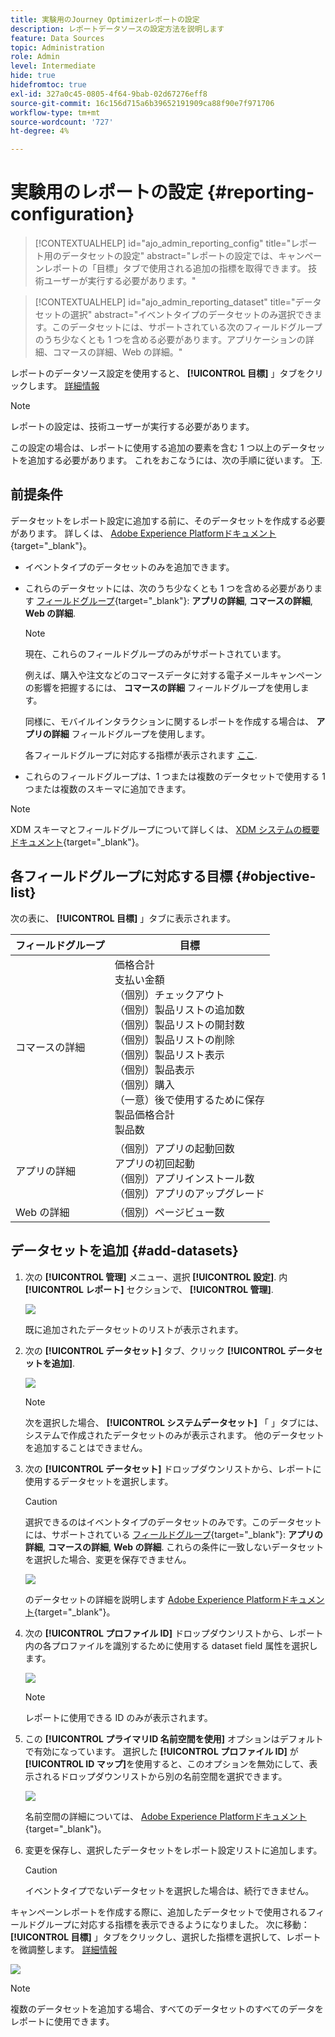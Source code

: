 ```yaml
---
title: 実験用のJourney Optimizerレポートの設定
description: レポートデータソースの設定方法を説明します
feature: Data Sources
topic: Administration
role: Admin
level: Intermediate
hide: true
hidefromtoc: true
exl-id: 327a0c45-0805-4f64-9bab-02d67276eff8
source-git-commit: 16c156d715a6b39652191909ca88f90e7f971706
workflow-type: tm+mt
source-wordcount: '727'
ht-degree: 4%

---
```


# 実験用のレポートの設定 {#reporting-configuration}

>[!CONTEXTUALHELP]
>id="ajo_admin_reporting_config"
>title="レポート用のデータセットの設定"
>abstract="レポートの設定では、キャンペーンレポートの「目標」タブで使用される追加の指標を取得できます。 技術ユーザーが実行する必要があります。"

>[!CONTEXTUALHELP]
>id="ajo_admin_reporting_dataset"
>title="データセットの選択"
>abstract="イベントタイプのデータセットのみ選択できます。このデータセットには、サポートされている次のフィールドグループのうち少なくとも 1 つを含める必要があります。アプリケーションの詳細、コマースの詳細、Web の詳細。"

<!--The reporting data source configuration allows you to define a connection to a system in order to retrieve additional information that will be used in your reports.-->

レポートのデータソース設定を使用すると、 **[!UICONTROL 目標]** 」タブをクリックします。 [詳細情報](content-experiment.md#objectives-global)

>[!NOTE]
>
>レポートの設定は、技術ユーザーが実行する必要があります。 <!--Rights?-->

この設定の場合は、レポートに使用する追加の要素を含む 1 つ以上のデータセットを追加する必要があります。 これをおこなうには、次の手順に従います。 [下](#add-datasets).

<!--
➡️ [Discover this feature in video](#video)
-->

## 前提条件


データセットをレポート設定に追加する前に、そのデータセットを作成する必要があります。 詳しくは、 [Adobe Experience Platformドキュメント](https://experienceleague.adobe.com/docs/experience-platform/catalog/datasets/user-guide.html?lang=en#create){target=&quot;_blank&quot;}。

* イベントタイプのデータセットのみを追加できます。

* これらのデータセットには、次のうち少なくとも 1 つを含める必要があります [フィールドグループ](https://experienceleague.adobe.com/docs/experience-platform/xdm/tutorials/create-schema-ui.html#field-group){target=&quot;_blank&quot;}: **アプリの詳細**, **コマースの詳細**, **Web の詳細**.

   >[!NOTE]
   >
   >現在、これらのフィールドグループのみがサポートされています。

   例えば、購入や注文などのコマースデータに対する電子メールキャンペーンの影響を把握するには、 **コマースの詳細** フィールドグループを使用します。

   同様に、モバイルインタラクションに関するレポートを作成する場合は、 **アプリの詳細** フィールドグループを使用します。

   各フィールドグループに対応する指標が表示されます [ここ](#objective-list).

* これらのフィールドグループは、1 つまたは複数のデータセットで使用する 1 つまたは複数のスキーマに追加できます。

>[!NOTE]
>
>XDM スキーマとフィールドグループについて詳しくは、 [XDM システムの概要ドキュメント](https://experienceleague.adobe.com/docs/experience-platform/xdm/home.html?lang=ja){target=&quot;_blank&quot;}。

## 各フィールドグループに対応する目標 {#objective-list}

次の表に、 **[!UICONTROL 目標]** 」タブに表示されます。

| フィールドグループ | 目標 |
|--- |--- |
| コマースの詳細 | 価格合計<br>支払い金額<br>（個別）チェックアウト<br>（個別）製品リストの追加数<br>（個別）製品リストの開封数<br>（個別）製品リストの削除<br>（個別）製品リスト表示<br>（個別）製品表示<br>（個別）購入<br>（一意）後で使用するために保存<br>製品価格合計<br>製品数 |
| アプリの詳細 | （個別）アプリの起動回数<br>アプリの初回起動<br>（個別）アプリインストール数<br>（個別）アプリのアップグレード |
| Web の詳細 | （個別）ページビュー数 |

## データセットを追加 {#add-datasets}

1. 次の **[!UICONTROL 管理]** メニュー、選択 **[!UICONTROL 設定]**. 内  **[!UICONTROL レポート]** セクションで、 **[!UICONTROL 管理]**.

   ![](assets/reporting-config-menu.png)

   既に追加されたデータセットのリストが表示されます。

1. 次の **[!UICONTROL データセット]** タブ、クリック **[!UICONTROL データセットを追加]**.

   ![](assets/reporting-config-add.png)

   >[!NOTE]
   >
   >次を選択した場合、 **[!UICONTROL システムデータセット]** 「 」タブには、システムで作成されたデータセットのみが表示されます。 他のデータセットを追加することはできません。

1. 次の **[!UICONTROL データセット]** ドロップダウンリストから、レポートに使用するデータセットを選択します。

   >[!CAUTION]
   >
   >選択できるのはイベントタイプのデータセットのみです。このデータセットには、サポートされている [フィールドグループ](https://experienceleague.adobe.com/docs/experience-platform/xdm/tutorials/create-schema-ui.html#field-group){target=&quot;_blank&quot;}: **アプリの詳細**, **コマースの詳細**, **Web の詳細**. これらの条件に一致しないデータセットを選択した場合、変更を保存できません。

   ![](assets/reporting-config-datasets.png)

   のデータセットの詳細を説明します [Adobe Experience Platformドキュメント](https://experienceleague.adobe.com/docs/experience-platform/catalog/datasets/user-guide.html?lang=ja){target=&quot;_blank&quot;}。

1. 次の **[!UICONTROL プロファイル ID]** ドロップダウンリストから、レポート内の各プロファイルを識別するために使用する dataset field 属性を選択します。

   ![](assets/reporting-config-profile-id.png)

   >[!NOTE]
   >
   >レポートに使用できる ID のみが表示されます。

1. この **[!UICONTROL プライマリID 名前空間を使用]** オプションはデフォルトで有効になっています。 選択した **[!UICONTROL プロファイル ID]** が **[!UICONTROL ID マップ]**&#x200B;を使用すると、このオプションを無効にして、表示されるドロップダウンリストから別の名前空間を選択できます。

   ![](assets/reporting-config-namespace.png)

   名前空間の詳細については、 [Adobe Experience Platformドキュメント](https://experienceleague.adobe.com/docs/experience-platform/identity/namespaces.html?lang=ja){target=&quot;_blank&quot;}。

1. 変更を保存し、選択したデータセットをレポート設定リストに追加します。

   >[!CAUTION]
   >
   >イベントタイプでないデータセットを選択した場合は、続行できません。

キャンペーンレポートを作成する際に、追加したデータセットで使用されるフィールドグループに対応する指標を表示できるようになりました。 次に移動： **[!UICONTROL 目標]** 」タブをクリックし、選択した指標を選択して、レポートを微調整します。 [詳細情報](content-experiment.md#objectives-global)

![](assets/reporting-config-objectives.png)

>[!NOTE]
>
>複数のデータセットを追加する場合、すべてのデータセットのすべてのデータをレポートに使用できます。

<!--
## How-to video {#video}

Understand how to configure Experience Platform reporting data sources.

>[!VIDEO]()
-->
